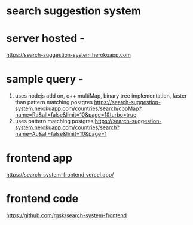 # search suggestion system

# server hosted -

https://search-suggestion-system.herokuapp.com

# sample query -

1. uses nodejs add on, c++ multiMap, binary tree implementation, faster than pattern matching postgres
   https://search-suggestion-system.herokuapp.com/countries/search/cppMap?name=Ra&all=false&limit=10&page=1&turbo=true
2. uses pattern matching postgres
   https://search-suggestion-system.herokuapp.com/countries/search?name=Au&all=false&limit=10&page=1

# frontend app

https://search-system-frontend.vercel.app/

# frontend code

https://github.com/rgsk/search-system-frontend
